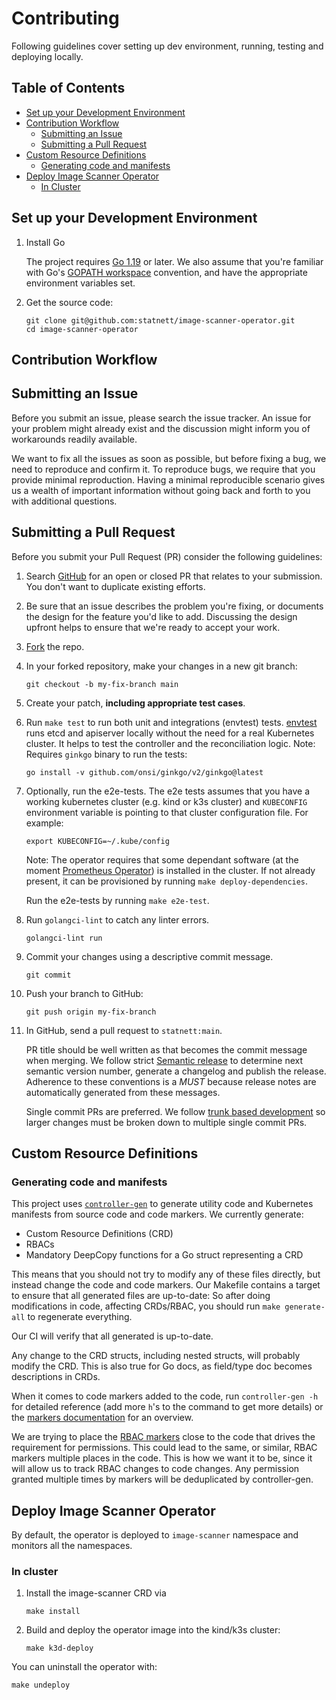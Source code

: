 # Contributing

Following guidelines cover setting up dev environment, running, testing and deploying locally.

## Table of Contents

- [Set up your Development Environment](#set-up-your-development-environment)
- [Contribution Workflow](#contribution-workflow)
  - [Submitting an Issue](#submitting-an-issue)
  - [Submitting a Pull Request](#submitting-a-pull-request)
- [Custom Resource Definitions](#custom-resource-definitions)
  - [Generating code and manifests](#generating-code-and-manifests)
- [Deploy Image Scanner Operator](#deploy-image-scanner-operator)
  - [In Cluster](#in-cluster)

## Set up your Development Environment

1. Install Go

   The project requires [Go 1.19][go-download] or later. We also assume that you're familiar with
   Go's [GOPATH workspace][go-code] convention, and have the appropriate environment variables set.

1. Get the source code:

   ```shell
   git clone git@github.com:statnett/image-scanner-operator.git
   cd image-scanner-operator
   ```

## Contribution Workflow

## Submitting an Issue

Before you submit an issue, please search the issue tracker. An issue for your problem might already exist and the
discussion might inform you of workarounds readily available.

We want to fix all the issues as soon as possible, but before fixing a bug, we need to reproduce and confirm it.
To reproduce bugs, we require that you provide minimal reproduction.
Having a minimal reproducible scenario gives us a wealth of important information without going back and forth to
you with additional questions.

## Submitting a Pull Request

Before you submit your Pull Request (PR) consider the following guidelines:

1. Search [GitHub][github-pr] for an open or closed PR that relates
   to your submission. You don't want to duplicate existing efforts.

1. Be sure that an issue describes the problem you're fixing, or documents the design for the feature you'd like to add.
   Discussing the design upfront helps to ensure that we're ready to accept your work.

1. [Fork][image-scanner-repo] the repo.

1. In your forked repository, make your changes in a new git branch:

   ```shell
   git checkout -b my-fix-branch main
   ```

1. Create your patch, **including appropriate test cases**.

1. Run `make test` to run both unit and integrations (envtest) tests. [envtest][envtest] runs etcd and apiserver
   locally without the need for a real Kubernetes cluster. It helps to test the controller and the reconciliation logic.
   Note: Requires `ginkgo` binary to run the tests:

   ```shell
   go install -v github.com/onsi/ginkgo/v2/ginkgo@latest
   ```

1. Optionally, run the e2e-tests. The e2e tests assumes that you have a working kubernetes cluster (e.g. kind or k3s cluster)
   and `KUBECONFIG` environment variable is pointing to that cluster configuration file. For example:

   ```shell
   export KUBECONFIG=~/.kube/config
   ```

   Note: The operator requires that some dependant software (at the moment [Prometheus Operator][prom-operator])
   is installed in the cluster. If not already present, it can be provisioned
   by running `make deploy-dependencies`.

   Run the e2e-tests by running `make e2e-test`.

1. Run `golangci-lint` to catch any linter errors.

   ```shell
   golangci-lint run
   ```

1. Commit your changes using a descriptive commit message.

   ```shell
   git commit
   ```

1. Push your branch to GitHub:

   ```shell
   git push origin my-fix-branch
   ```

1. In GitHub, send a pull request to `statnett:main`.

   PR title should be well written as that becomes the commit message when merging. We follow strict
   [Semantic release][semantic-release] to determine next semantic version number, generate a changelog and publish
   the release. Adherence to these conventions is a *MUST* because release notes are automatically generated from
   these messages.

   Single commit PRs are preferred. We follow [trunk based development][trunk-based-development] so larger changes
   must be broken down to multiple single commit PRs.

## Custom Resource Definitions

### Generating code and manifests

This project uses [`controller-gen`][controller-gen] to generate utility code and Kubernetes
manifests from source code and code markers. We currently generate:

- Custom Resource Definitions (CRD)
- RBACs
- Mandatory DeepCopy functions for a Go struct representing a CRD

This means that you should not try to modify any of these files directly, but instead change
the code and code markers. Our Makefile contains a target to ensure that all generated files
are up-to-date: So after doing modifications in code, affecting CRDs/RBAC, you should
run `make generate-all` to regenerate everything.

Our CI will verify that all generated is up-to-date.

Any change to the CRD structs, including nested structs, will probably modify the CRD.
This is also true for Go docs, as field/type doc becomes descriptions in CRDs.

When it comes to code markers added to the code, run `controller-gen -h` for detailed
reference (add more `h`'s to the command to get more details) or the
[markers documentation][markers-doc] for an overview.

We are trying to place the [RBAC markers][rbac-markers] close to the code that drives the
requirement for permissions. This could lead to the same, or similar, RBAC markers multiple
places in the code. This is how we want it to be, since it will allow us to track RBAC changes to
code changes. Any permission granted multiple times by markers will be deduplicated by controller-gen.

## Deploy Image Scanner Operator

By default, the operator is deployed to `image-scanner` namespace and monitors all the namespaces.

### In cluster

1. Install the image-scanner CRD via

   ```shell
   make install
   ```

1. Build and deploy the operator image into the kind/k3s cluster:

   ```shell
   make k3d-deploy
   ```

You can uninstall the operator with:

```shell
make undeploy
```

[go-download]: https://golang.org/dl/
[go-code]: https://golang.org/doc/code.html
[github-pr]: https://github.com/statnett/image-scanner-operator/pulls
[image-scanner-repo]: https://github.com/statnett/image-scanner-operator
[envtest]: https://pkg.go.dev/sigs.k8s.io/controller-runtime/pkg/envtest
[prom-operator]: https://github.com/prometheus-operator/prometheus-operator
[semantic-release]: https://github.com/semantic-release/semantic-release
[trunk-based-development]: https://trunkbaseddevelopment.com/branch-by-abstraction/
[controller-gen]: https://book.kubebuilder.io/reference/controller-gen.html
[markers-doc]: https://book.kubebuilder.io/reference/markers.html
[rbac-markers]: https://book.kubebuilder.io/reference/markers/rbac.html
